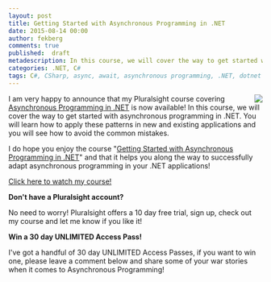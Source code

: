 ```yaml
---
layout: post
title: Getting Started with Asynchronous Programming in .NET
date: 2015-08-14 00:00
author: fekberg
comments: true
published:  draft
metadescription: In this course, we will cover the way to get started with asynchronous programming in .NET. You will learn how to apply these patterns in new and existing applications and you will see how to avoid the common mistakes!
categories: .NET, C#
tags: C#, CSharp, async, await, asynchronous programming, .NET, dotnet
---
```


<img src="http://cdn.filipekberg.se/fekberg-blog/asynchronous-programming-dotnet-getting-started/i_love_async.png" style="float: right; margin-left: 10px;"/>I am very happy to announce that my Pluralsight course covering [Asynchronous Programming in .NET](http://www.pluralsight.com/courses/description/asynchronous-programming-dotnet-getting-started) is now available! In this course, we will cover the way to get started with asynchronous programming in .NET. You will learn how to apply these patterns in new and existing applications and you will see how to avoid the common mistakes.<!--excerpt--> 

I do hope you enjoy the course "[Getting Started with Asynchronous Programming in .NET](http://www.pluralsight.com/courses/description/asynchronous-programming-dotnet-getting-started)" and that it helps you along the way to successfully adapt asynchronous programming in your .NET applications!

[Click here to watch my course!](http://www.pluralsight.com/courses/description/asynchronous-programming-dotnet-getting-started)

**Don't have a Pluralsight account?**

No need to worry! Pluralsight offers a 10 day free trial, sign up, check out my course and let me know if you like it!

**Win a 30 day UNLIMITED Access Pass!**

I've got a handful of 30 day UNLIMITED Access Passes, if you want to win one, please leave a comment below and share some of your war stories when it comes to Asynchronous Programming!